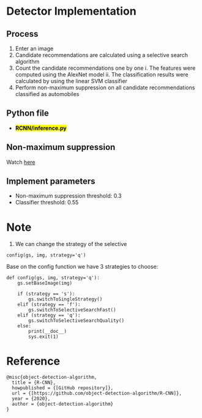 # Detector Implementation 
## Process 
1. Enter an image
2. Candidate recommendations are calculated using a selective search algorithm
3. Count the candidate recommendations one by one
    i. The features were computed using the AlexNet model
    ii. The classification results were calculated by using the linear SVM classifier
4. Perform non-maximum suppression on all candidate recommendations classified as automobiles

## Python file 
- <mark>**RCNN/inference.py**</mark>

## Non-maximum suppression
Watch [here](https://learnopencv.com/non-maximum-suppression-theory-and-implementation-in-pytorch/)

## Implement parameters
- Non-maximum suppression threshold: 0.3
- Classifier threshold: 0.55

# Note
1. We can change the strategy of the selective 
```
config(gs, img, strategy='q')
```
Base on the config function we have 3 strategies to choose: 
```
def config(gs, img, strategy='q'):
    gs.setBaseImage(img)

    if (strategy == 's'):
        gs.switchToSingleStrategy() 
    elif (strategy == 'f'):
        gs.switchToSelectiveSearchFast()
    elif (strategy == 'q'):
        gs.switchToSelectiveSearchQuality()
    else:
        print(__doc__)
        sys.exit(1)
```

# Reference 
```
@misc{object-detection-algorithm,
  title = {R-CNN},
  howpublished = {[GitHub repository]},
  url = {[https://github.com/object-detection-algorithm/R-CNN]},
  year = {2020},
  author = {object-detection-algorithm}
}
```


